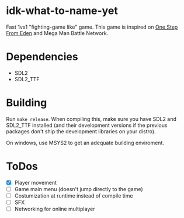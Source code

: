 # idk-what-to-name-yet

Fast 1vs1 "fighting-game like" game. This game is inspired
on [One Step From Eden](https://store.steampowered.com/app/960690/One_Step_From_Eden/) and Mega Man Battle Network.


# Dependencies
- SDL2
- SDL2_TTF


# Building

Run ```make release```.
When compiling this, make sure you have SDL2 and SDL2_TTF installed 
(and their development versions if the previous packages don't ship the
development libraries on your distro).

On windows, use MSYS2 to get an adequate building enviroment.


# ToDos

- [x] Player movement
- [ ] Game main menu (doesn't jump directly to the game)
- [ ] Costumization at runtime instead of compile time
- [ ] SFX
- [ ] Networking for online multiplayer